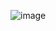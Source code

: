 ![image](https://github.com/FurkanYetik/Nesne-Tabanli-Programlama-16-20/assets/136432222/4819092f-14af-4ae6-90a5-ab778fb42f93)

